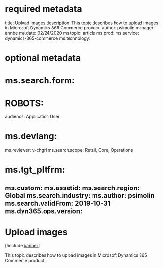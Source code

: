 # required metadata

title: Upload images
description: This topic describes how to upload images in Microsoft Dynamics 365 Commerce product.
author: psimolin
manager: annbe
ms.date: 02/24/2020
ms.topic: article
ms.prod: 
ms.service: dynamics-365-commerce
ms.technology: 

# optional metadata

# ms.search.form: 
# ROBOTS: 
audience: Application User
# ms.devlang: 
ms.reviewer: v-chgri
ms.search.scope: Retail, Core, Operations
# ms.tgt_pltfrm: 
ms.custom: 
ms.assetid: 
ms.search.region: Global
ms.search.industry: 
ms.author: psimolin
ms.search.validFrom: 2019-10-31
ms.dyn365.ops.version: 
---

# Upload images

[!include [banner](../includes/banner.md)]

This topic describes how to upload images in Microsoft Dynamics 365 Commerce product.
